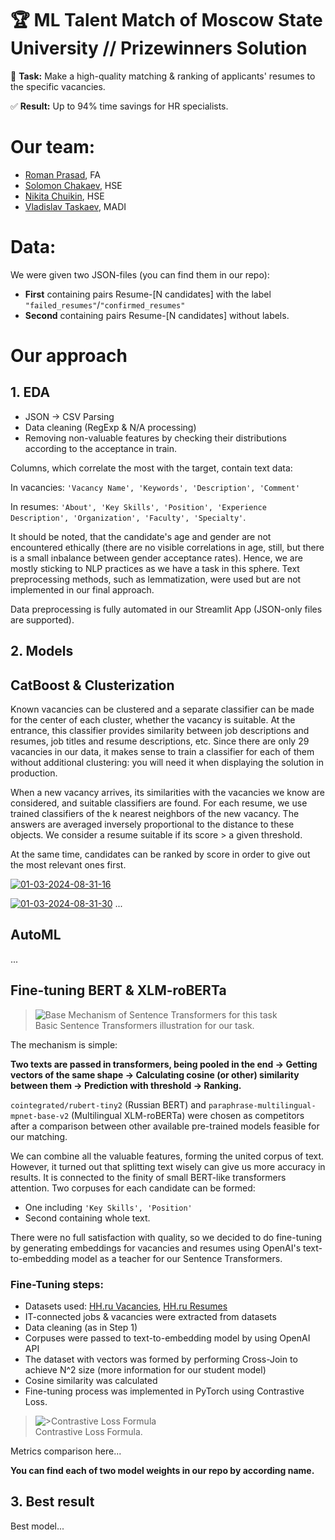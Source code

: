 # 🏆 ML Talent Match of Moscow State University // Prizewinners Solution
📝 **Task:**
Make a high-quality matching & ranking of applicants' resumes to the specific vacancies.

✅ **Result:**
Up to 94% time savings for HR specialists.

# Our team:
* [Roman Prasad](https://github.com/gblssroman), FA
* [Solomon Chakaev](https://github.com/veidlink), HSE
* [Nikita Chuikin](https://github.com/AnalyseOptimize), HSE
* [Vladislav Taskaev](https://github.com/vladik-pwnz), MADI

# Data:
We were given two JSON-files (you can find them in our repo):

* **First** containing pairs Resume-[N candidates] with the label ```"failed_resumes"```/```"confirmed_resumes"```
* **Second** containing pairs Resume-[N candidates] without labels.

# Our approach
## 1. EDA
* JSON -> CSV Parsing
* Data cleaning (RegExp & N/A processing)
* Removing non-valuable features by checking their distributions according to the acceptance in train.

Columns, which correlate the most with the target, contain text data:

In vacancies:
```'Vacancy Name', 'Keywords', 'Description', 'Comment'```

In resumes: 
```'About', 'Key Skills', 'Position', 'Experience Description', 'Organization', 'Faculty', 'Specialty'```.

It should be noted, that the candidate's age and gender are not encountered ethically (there are no visible correlations in age, still, but 
there is a small inbalance between gender acceptance rates). Hence, we are mostly sticking to NLP practices as we have a task in this sphere.
Text preprocessing methods, such as lemmatization, were used but are not implemented in our final approach.

Data preprocessing is fully automated in our Streamlit App (JSON-only files are supported).

## 2. Models
## CatBoost & Clusterization

Known vacancies can be clustered and a separate classifier can be made for the center of each cluster, whether the vacancy is suitable. At the entrance, this classifier provides similarity between job descriptions and resumes, job titles and resume descriptions, etc. Since there are only 29 vacancies in our data, it makes sense to train a classifier for each of them without additional clustering: you will need it when displaying the solution in production.

When a new vacancy arrives, its similarities with the vacancies we know are considered, and suitable classifiers are found. For each resume, we use trained classifiers of the k nearest neighbors of the new vacancy. The answers are averaged inversely proportional to the distance to these objects. We consider a resume suitable if its score > a given threshold.

At the same time, candidates can be ranked by score in order to give out the most relevant ones first.


<a href="https://ibb.co/S0Mfd22"><img src="https://i.ibb.co/pZMhRgg/01-03-2024-08-31-16.png" alt="01-03-2024-08-31-16" border="0"></a>

<a href="https://ibb.co/G3N2DFN"><img src="https://i.ibb.co/Vp5SG35/01-03-2024-08-31-30.png" alt="01-03-2024-08-31-30" border="0"></a>
...

## AutoML
...

## Fine-tuning BERT & XLM-roBERTa
>  <img src="https://github.com/gblssroman/MSU-ML-Talent-Match/blob/main/img/sentence-transformers-or-siamese.png" alt="Base Mechanism of Sentence Transformers for this task">
> <br>Basic Sentence Transformers illustration for our task.

The mechanism is simple: 

**Two texts are passed in transformers, being pooled in the end -> Getting vectors of the same shape -> Calculating cosine (or other) similarity between them
-> Prediction with threshold -> Ranking.**

```cointegrated/rubert-tiny2``` (Russian BERT) and ```paraphrase-multilingual-mpnet-base-v2``` (Multilingual XLM-roBERTa) were chosen as competitors after a comparison between other available
pre-trained models feasible for our matching.

We can combine all the valuable features, forming the united corpus of text. However, it turned out that splitting text wisely can give us more accuracy in results. 
It is connected to the finity of small BERT-like transformers attention.
Two corpuses for each candidate can be formed:
* One including ```'Key Skills', 'Position'```
* Second containing whole text.

There were no full satisfaction with quality, so we decided to do fine-tuning by generating embeddings for vacancies and resumes using OpenAI's text-to-embedding model as a teacher for our
Sentence Transformers.

### Fine-Tuning steps:
* Datasets used: [HH.ru Vacancies](https://www.kaggle.com/datasets/etietopabraham/jobs-raw-data), [HH.ru Resumes](https://www.kaggle.com/datasets/sameelie/resume-hh)
* IT-connected jobs & vacancies were extracted from datasets
* Data cleaning (as in Step 1)
* Corpuses were passed to text-to-embedding model by using OpenAI API
* The dataset with vectors was formed by performing Cross-Join to achieve N^2 size (more information for our student model)
* Cosine similarity was calculated
* Fine-tuning process was implemented in PyTorch using Contrastive Loss.
>  <img src="https://github.com/gblssroman/MSU-ML-Talent-Match/blob/main/img/contrastive-loss-1.png" alt=">Contrastive Loss Formula">
> <br>Contrastive Loss Formula.

Metrics comparison here...

**You can find each of two model weights in our repo by according name.**


## 3. Best result
Best model...

